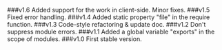 ###v1.6
    Added support for the work in client-side. Minor fixes.
###v1.5
    Fixed error handling.
###v1.4
    Added static property "file" in the require function.
###v1.3
    Code-style refactoring & update doc.
###v1.2
    Don't suppress module errors.
###v1.1
    Added a global variable "exports" in the scope of modules.
###v1.0
    First stable version.
